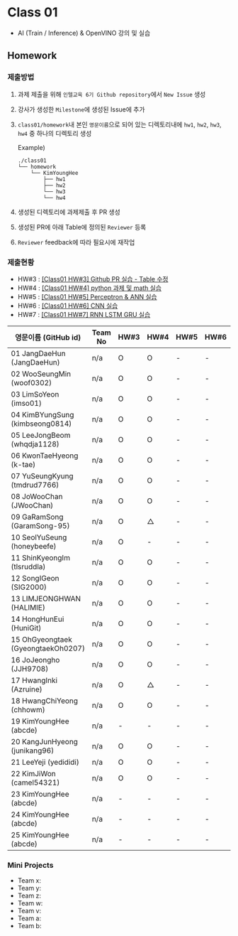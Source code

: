 # Class 01

* AI (Train / Inference) & OpenVINO 강의 및 실습

## Homework

### 제출방법

1. 과제 제출을 위해 `인텔교육 6기 Github repository`에서 `New Issue` 생성

2. 강사가 생성한 `Milestone`에 생성된 Issue에 추가 

3. `class01/homework`내 본인 `영문이름`으로 되어 있는 디렉토리내에 `hw1`, `hw2`, `hw3`, `hw4` 중 하나의 디렉토리 생성

    Example)
    ```
    ./class01
    └── homework
        └── KimYoungHee
            ├── hw1
            ├── hw2
            └── hw3
            └── hw4
    ```

4. 생성된 디렉토리에 과제제출 후 PR 생성

5. 생성된 PR에 아래 Table에 정의된 `Reviewer` 등록

6. `Reviewer` feedback에 따라 필요시에 재작업

### 제출현황

* HW#3 : [[Class01 HW#3] Github PR 실습 - Table 수정](https://github.com/kccistc/intel-06/issues/3)
* HW#4 : [[Class01 HW#4] python 과제 및 math 실습](https://github.com/kccistc/intel-06/issues/4)
* HW#5 : [[Class01 HW#5] Perceptron & ANN 실습](https://github.com/kccistc/intel-06/issues/5)
* HW#6 : [[Class01 HW#6] CNN 실습](https://github.com/kccistc/intel-06/issues/6)
* HW#7 : [[Class01 HW#7] RNN LSTM GRU 실습](https://github.com/kccistc/intel-06/issues/7)

| 영문이름 (GitHub id)           | Team No | HW#3 | HW#4 | HW#5 | HW#6 | HW#7 | Reviewer |
|-------------------------------|---------|------|------|------|------|------|----------|
| 01 JangDaeHun (JangDaeHun) | n/a | O | O | - | - | - | max5982 |
| 02 WooSeungMin (woof0302) | n/a | O | O | - | - | - | max5982 |
| 03 LimSoYeon (imso01) | n/a | O | O | - | - | - | max5982 |
| 04 KimBYungSung (kimbseong0814) | n/a | O | O | - | - | - | max5982 |
| 05 LeeJongBeom (whqdja1128) | n/a | O | O | - | - | - | max5982 |
| 06 KwonTaeHyeong (k-tae) | n/a | O | O | - | - | - | J-WBaek |
| 07 YuSeungKyung (tmdrud7766) | n/a | O | O | - | - | - | max5982 |
| 08 JoWooChan   (JWooChan) | n/a | O | O | - | - | - | max5982 |
| 09 GaRamSong (GaramSong-95) | n/a | O | △ | - | - | - | max5982 |
| 10 SeolYuSeung (honeybeefe) | n/a | O | - | - | - | - | max5982 |
| 11 ShinKyeongIm (tlsruddla) | n/a | O | O | - | - | - | max5982 |
| 12 SongIGeon (SIG2000) | n/a | O | O | - | - | - | max5982 |
| 13 LIMJEONGHWAN (HALIMIE) | n/a | O | O | - | - | - | max5982 |
| 14 HongHunEui (HuniGit) | n/a | O | O | - | - | - | max5982 |
| 15 OhGyeongtaek (GyeongtaekOh0207) | n/a | O | O | - | - | - | max5982 |
| 16 JoJeongho (JJH9708) | n/a | O | O | - | - | - | mokiya |
| 17 HwangInki (Azruine) | n/a | O | △ | - | - | - | mokiya |
| 18 HwangChiYeong (chhowm) | n/a | O | O | - | - | - | mokiya |
| 19 KimYoungHee (abcde) | n/a | - | - | - | - | - | mokiya |
| 20 KangJunHyeong (junikang96) | n/a | O | O | - | - | - | mokiya |
| 21 LeeYeji (yedididi) | n/a | O | O | - | - | - | mokiya |
| 22 KimJiWon (camel54321) | n/a | O | O | - | - | - | mokiya |
| 23 KimYoungHee (abcde) | n/a | - | - | - | - | - | mokiya |
| 24 KimYoungHee (abcde) | n/a | - | - | - | - | - | mokiya |
| 25 KimYoungHee (abcde) | n/a | - | - | - | - | - | mokiya |

### Mini Projects

* Team x:
* Team y:
* Team z:
* Team w:
* Team v:
* Team a:
* Team b:
